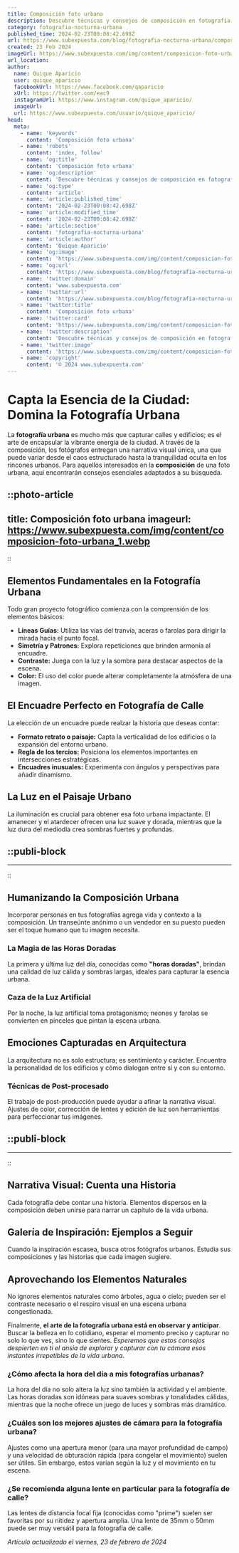 ```yaml
---
title: Composición foto urbana
description: Descubre técnicas y consejos de composición en fotografía urbana para capturar la esencia de la ciudad con arte y estilo. Domina tu cámara hoy.
category: fotografia-nocturna-urbana
published_time: 2024-02-23T00:08:42.698Z
url: https://www.subexpuesta.com/blog/fotografia-nocturna-urbana/composicion-foto-urbana
created: 23 Feb 2024
imageUrl: https://www.subexpuesta.com/img/content/composicion-foto-urbana_1.webp
url_location:
author:
  name: Quique Aparicio
  user: quique_aparicio
  facebookUrl: https://www.facebook.com/qaparicio
  xUrl: https://twitter.com/eac9
  instagramUrl: https://www.instagram.com/quique_aparicio/
  imageUrl: 
  url: https://www.subexpuesta.com/usuario/quique_aparicio/
head:
  meta:
    - name: 'keywords'
      content: 'Composición foto urbana'
    - name: 'robots'
      content: 'index, follow'
    - name: 'og:title'
      content: 'Composición foto urbana'
    - name: 'og:description'
      content: 'Descubre técnicas y consejos de composición en fotografía urbana para capturar la esencia de la ciudad con arte y estilo. Domina tu cámara hoy.'
    - name: 'og:type'
      content: 'article'
    - name: 'article:published_time'
      content: '2024-02-23T00:08:42.698Z'
    - name: 'article:modified_time'
      content: '2024-02-23T00:08:42.698Z'
    - name: 'article:section'
      content: 'fotografia-nocturna-urbana'
    - name: 'article:author'
      content: 'Quique Aparicio'
    - name: 'og:image'
      content: 'https://www.subexpuesta.com/img/content/composicion-foto-urbana_1.webp'
    - name: 'og:url'
      content: 'https://www.subexpuesta.com/blog/fotografia-nocturna-urbana/composicion-foto-urbana'
    - name: 'twitter:domain'
      content: 'www.subexpuesta.com'
    - name: 'twitter:url'
      content: 'https://www.subexpuesta.com/blog/fotografia-nocturna-urbana/composicion-foto-urbana'
    - name: 'twitter:title'
      content: 'Composición foto urbana'
    - name: 'twitter:card'
      content: 'https://www.subexpuesta.com/img/content/composicion-foto-urbana_1.webp'
    - name: 'twitter:description'
      content: 'Descubre técnicas y consejos de composición en fotografía urbana para capturar la esencia de la ciudad con arte y estilo. Domina tu cámara hoy.'
    - name: 'twitter:image'
      content: 'https://www.subexpuesta.com/img/content/composicion-foto-urbana_1.webp'
    - name: 'copyright'
      content: '© 2024 www.subexpuesta.com'
---
```

# Capta la Esencia de la Ciudad: Domina la Fotografía Urbana

La **fotografía urbana** es mucho más que capturar calles y edificios; es el arte de encapsular la vibrante energía de la ciudad. A través de la composición, los fotógrafos entregan una narrativa visual única, una que puede variar desde el caos estructurado hasta la tranquilidad oculta en los rincones urbanos. Para aquellos interesados en la **composición** de una foto urbana, aquí encontrarán consejos esenciales adaptados a su búsqueda.


::photo-article
---
title: Composición foto urbana
imageurl: https://www.subexpuesta.com/img/content/composicion-foto-urbana_1.webp
---
::


## Elementos Fundamentales en la Fotografía Urbana

Todo gran proyecto fotográfico comienza con la comprensión de los elementos básicos:

- **Líneas Guías:** Utiliza las vías del tranvía, aceras o farolas para dirigir la mirada hacia el punto focal.
- **Simetría y Patrones:** Explora repeticiones que brinden armonía al encuadre.
- **Contraste:** Juega con la luz y la sombra para destacar aspectos de la escena.
- **Color:** El uso del color puede alterar completamente la atmósfera de una imagen.

## El Encuadre Perfecto en Fotografía de Calle

La elección de un encuadre puede realzar la historia que deseas contar:

- **Formato retrato o paisaje:** Capta la verticalidad de los edificios o la expansión del entorno urbano.
- **Regla de los tercios:** Posiciona los elementos importantes en intersecciones estratégicas.
- **Encuadres inusuales:** Experimenta con ángulos y perspectivas para añadir dinamismo.

## La Luz en el Paisaje Urbano

La iluminación es crucial para obtener esa foto urbana impactante. El amanecer y el atardecer ofrecen una luz suave y dorada, mientras que la luz dura del mediodía crea sombras fuertes y profundas.


  ::publi-block
  ---
  ---
  ::
  
  
## Humanizando la Composición Urbana

Incorporar personas en tus fotografías agrega vida y contexto a la composición. Un transeúnte anónimo o un vendedor en su puesto pueden ser el toque humano que tu imagen necesita.

### La Magia de las Horas Doradas

La primera y última luz del día, conocidas como **"horas doradas"**, brindan una calidad de luz cálida y sombras largas, ideales para capturar la esencia urbana.

### Caza de la Luz Artificial

Por la noche, la luz artificial toma protagonismo; neones y farolas se convierten en pinceles que pintan la escena urbana.

## Emociones Capturadas en Arquitectura

La arquitectura no es solo estructura; es sentimiento y carácter. Encuentra la personalidad de los edificios y cómo dialogan entre sí y con su entorno.

### Técnicas de Post-procesado

El trabajo de post-producción puede ayudar a afinar la narrativa visual. Ajustes de color, corrección de lentes y edición de luz son herramientas para perfeccionar tus imágenes.


  ::publi-block
  ---
  ---
  ::
  
  
## Narrativa Visual: Cuenta una Historia

Cada fotografía debe contar una historia. Elementos dispersos en la composición deben unirse para narrar un capítulo de la vida urbana.

## Galería de Inspiración: Ejemplos a Seguir

Cuando la inspiración escasea, busca otros fotógrafos urbanos. Estudia sus composiciones y las historias que cada imagen sugiere.

## Aprovechando los Elementos Naturales

No ignores elementos naturales como árboles, agua o cielo; pueden ser el contraste necesario o el respiro visual en una escena urbana congestionada.

Finalmente, **el arte de la fotografía urbana está en observar y anticipar**. Buscar la belleza en lo cotidiano, esperar el momento preciso y capturar no solo lo que ves, sino lo que sientes. *Esperemos que estos consejos despierten en ti el ansia de explorar y capturar con tu cámara esos instantes irrepetibles de la vida urbana*.

### ¿Cómo afecta la hora del día a mis fotografías urbanas?

La hora del día no solo altera la luz sino también la actividad y el ambiente. Las horas doradas son idóneas para suaves sombras y tonalidades cálidas, mientras que la noche ofrece un juego de luces y sombras más dramático.

### ¿Cuáles son los mejores ajustes de cámara para la fotografía urbana?

Ajustes como una apertura menor (para una mayor profundidad de campo) y una velocidad de obturación rápida (para congelar el movimiento) suelen ser útiles. Sin embargo, estos varían según la luz y el movimiento en tu escena.

### ¿Se recomienda alguna lente en particular para la fotografía de calle?

Las lentes de distancia focal fija (conocidas como "prime") suelen ser favoritas por su nitidez y apertura amplia. Una lente de 35mm o 50mm puede ser muy versátil para la fotografía de calle.

_Artículo actualizado el viernes, 23 de febrero de 2024_
